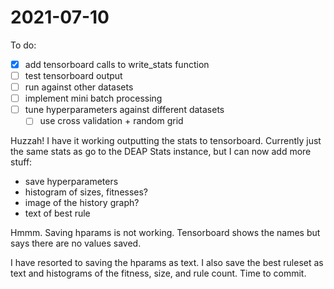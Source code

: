 # 2021-07-10
To do:
- [x] add tensorboard calls to write_stats function
- [ ] test tensorboard output
- [ ] run against other datasets
- [ ] implement mini batch processing
- [ ] tune hyperparameters against different datasets
    - [ ] use cross validation + random grid

Huzzah!  I have it working outputting the stats to tensorboard.  Currently just the same stats as go to the DEAP Stats instance, but I can now add more stuff:
-  save hyperparameters
-  histogram of sizes, fitnesses?
-  image of the history graph?
-  text of best rule


Hmmm.  Saving hparams is not working.   Tensorboard shows the names but says there are no values saved.  

I have resorted to saving the hparams as text.  I also save the best ruleset as text and histograms of the fitness, size, and rule count.   Time to commit. 
